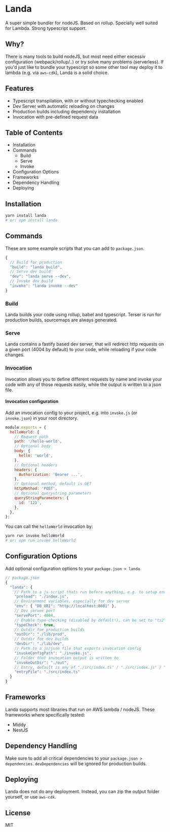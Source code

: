 # Landa

A super simple bundler for nodeJS. Based on rollup. Specially well suited for Lambda. Strong typescript support.

## Why?

There is many tools to build nodeJS, but most need either excessiv configuration (webpack/rollup/..) or try solve many problems (serverless). If you'd just like to bundle your typescript so some other tool may deploy it to lambda (e.g. via `aws-cdk`), Landa is a solid choice.

## Features

- Typescript transpilation, with or without typechecking enabled
- Dev Server with automatic reloading on changes
- Production builds including dependency installation
- Invocation with pre-defined request data

## Table of Contents

- Installation
- Commands
  - Build
  - Serve
  - Invoke
- Configuration Options
- Frameworks
- Dependency Handling
- Deploying

## Installation

```bash
yarn install landa
# or: npm install landa
```

## Commands

These are some example scripts that you can add to `package.json`.

```js
{
  // Build for production
  "build": "landa build",
  // Serve dev build
  "dev": "landa serve --dev",
  // Invoke dev build
  "invoke": "landa invoke --dev"
}
```

### Build

Landa builds your code using rollup, babel and typescript. Terser is run for production builds, sourcemaps are always generated.

### Serve

Landa contains a fastify based dev server, that will redirect http requests on a given port (4004 by default) to your code, while reloading if your code changes.

### Invocation

Invocation allows you to define different requests by name and invoke your code with any of those requests easily, while the output is written to a json file.

#### Invocation configuration

Add an invocation config to your project, e.g. into `invoke.js` (or `invoke.json`) in your root directory.

```js
module.exports = {
  helloWorld: {
    // Request path
    path: '/hello-world',
    // Optional body
    body: {
      hello: 'world',
    },
    // Optional headers
    headers: {
      Authorization: 'Bearer ...',
    },
    // Optional method, default is GET
    httpMethod: 'POST',
    // Optional querystring parameters
    queryStringParameters: {
      id: '123',
    },
  },
};
```

You can call the `helloWorld` invocation by:

```bash
yarn run invoke helloWorld
# or: npm run invoke helloWorld
```

## Configuration Options

Add optional configuration options to your `package.json > landa`

```js
// package.json
{
  "landa": {
    // Path to a js script thats run before anything, e.g. to setup env
    "preload": "./index.js",
    // Environment variables, especially for dev server
    "env": { "DB_URI": "http://localhost:8081" },
    // Dev server port
    "servePort": 4004,
    // Enable type-checking (disabled by default!), can be set to "ts2" for `rollup-plugin-typescript2` instead of `@rollup/plugin-typescript`
    "typeCheck": true,
    // Outdir for production builds
    "outDir": "./lib/prod",
    // Outdir for dev builds
    "devDir": "./lib/dev",
    // Path to a js/json file that exports invocation config
    "invokeConfigPath": "./invoke.js",
    // Folder that invocation output is written to
    "invokeOutDir": "./out",
    // Entry, default is any of "./src/index.ts" / "./src/index.js" / "./index.ts" / "./index.js"
    "entryFile": "./src/index.ts"
  }
}
```

## Frameworks

Landa supports most libraries that run on AWS lambda / nodeJS. These frameworks where specifically tested:

- Middy
- NestJS

## Dependency Handling

Make sure to add all critical dependencies to your `package.json > dependencies`. `devDependencies` will be ignored for production builds.

## Deploying

Landa does not do any deployment. Instead, you can zip the output folder yourself, or use `aws-cdk`.

## License

MIT
